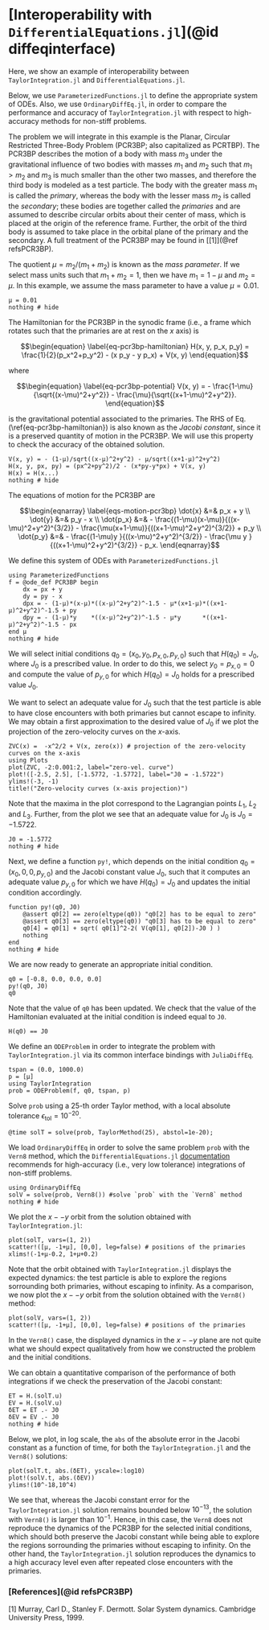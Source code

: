 # [Interoperability with `DifferentialEquations.jl`](@id diffeqinterface)

Here, we show an example of interoperability between `TaylorIntegration.jl` and
`DifferentialEquations.jl`.

Below, we use `ParameterizedFunctions.jl` to define the appropriate system of ODEs.
Also, we use `OrdinaryDiffEq.jl`, in order to compare
the performance and accuracy of `TaylorIntegration.jl` with respect to
high-accuracy methods for non-stiff problems.

The problem we will integrate in this example is the Planar, Circular Restricted
Three-Body Problem (PCR3BP; also capitalized as PCRTBP). The PCR3BP describes
the motion of a body with mass $m_3$ under the gravitational influence of two
bodies with masses $m_1$ and $m_2$ such that $m_1>m_2$ and $m_3$ is much smaller
than the other two masses, and therefore the third body is modeled as a test particle.
The body with the greater mass $m_1$ is called the *primary*, whereas the body
with the lesser mass $m_2$ is called the *secondary*; these bodies are together
called the *primaries* and are assumed
to describe circular orbits about their center of mass, which is placed at
the origin of the reference frame. Further, the orbit of the third body is
assumed to take place in the orbital plane of the primary and the secondary.
A full treatment of the PCR3BP may be found in [[1]](@ref refsPCR3BP).

The quotient $\mu = m_2/(m_1+m_2)$ is known as the *mass parameter*. If we select
mass units such that $m_1+m_2=1$, then we have $m_1=1-\mu$ and $m_2=\mu$. In
this example, we assume the mass parameter to have a value $\mu=0.01$.
```@example common
μ = 0.01
nothing # hide
```
The Hamiltonian for the PCR3BP in the synodic frame (i.e., a frame which rotates
such that the primaries are at rest on the $x$ axis) is
```math
\begin{equation}
\label{eq-pcr3bp-hamiltonian}
H(x, y, p_x, p_y) = \frac{1}{2}(p_x^2+p_y^2) - (x p_y - y p_x) + V(x, y)
\end{equation}
```
where
```math
\begin{equation}
\label{eq-pcr3bp-potential}
V(x, y) = - \frac{1-\mu}{\sqrt{(x-\mu)^2+y^2}} - \frac{\mu}{\sqrt{(x+1-\mu)^2+y^2}}.
\end{equation}
```
is the gravitational potential associated to the primaries. The RHS of Eq.
(\ref{eq-pcr3bp-hamiltonian}) is also known as the *Jacobi constant*, since it is a
preserved quantity of motion in the PCR3BP. We will use this property to check
the accuracy of the obtained solution.
```@example common
V(x, y) = - (1-μ)/sqrt((x-μ)^2+y^2) - μ/sqrt((x+1-μ)^2+y^2)
H(x, y, px, py) = (px^2+py^2)/2 - (x*py-y*px) + V(x, y)
H(x) = H(x...)
nothing # hide
```
The equations of motion for the PCR3BP are
```math
\begin{eqnarray}
\label{eqs-motion-pcr3bp}
    \dot{x} &=& p_x + y \\
    \dot{y} &=& p_y - x \\
    \dot{p_x} &=& - \frac{(1-\mu)(x-\mu)}{((x-\mu)^2+y^2)^{3/2}} - \frac{\mu(x+1-\mu)}{((x+1-\mu)^2+y^2)^{3/2}} + p_y \\
    \dot{p_y} &=& - \frac{(1-\mu)y      }{((x-\mu)^2+y^2)^{3/2}} - \frac{\mu y       }{((x+1-\mu)^2+y^2)^{3/2}} - p_x.
\end{eqnarray}
```
We define this system of ODEs with `ParameterizedFunctions.jl`
```@example common
using ParameterizedFunctions
f = @ode_def PCR3BP begin
    dx = px + y
    dy = py - x
    dpx = - (1-μ)*(x-μ)*((x-μ)^2+y^2)^-1.5 - μ*(x+1-μ)*((x+1-μ)^2+y^2)^-1.5 + py
    dpy = - (1-μ)*y    *((x-μ)^2+y^2)^-1.5 - μ*y      *((x+1-μ)^2+y^2)^-1.5 - px
end μ
nothing # hide
```
We will select initial conditions $q_0 = (x_0, y_0, p_{x,0}, p_{y,0})$ such that
$H(q_0) = J_0$, where $J_0$ is a prescribed value. In order to do this,
we select $y_0 = p_{x,0} = 0$ and compute the value of $p_{y,0}$ for which
$H(q_0) = J_0$ holds for a prescribed value $J_0$.

We want to select an adequate value for $J_0$ such that the test particle is
able to have close encounters with both primaries but cannot escape to infinity.
We may obtain a first
approximation to the desired value of $J_0$ if we plot the projection of the
zero-velocity curves on the $x$-axis.
```@example common
ZVC(x) =  -x^2/2 + V(x, zero(x)) # projection of the zero-velocity curves on the x-axis
using Plots
plot(ZVC, -2:0.001:2, label="zero-vel. curve")
plot!([-2.5, 2.5], [-1.5772, -1.5772], label="J0 = -1.5722")
ylims!(-3, -1)
title!("Zero-velocity curves (x-axis projection)")
```
Note that the maxima in the plot correspond to the Lagrangian points $L_1$, $L_2$
and $L_3$. Further, from the plot we see that an adequate value for $J_0$ is
$J_0 = -1.5722$.
```@example common
J0 = -1.5772
nothing # hide
```
Next, we define a function `py!`, which depends on the initial condition $q_0 = (x_0, 0, 0, p_{y,0})$
and the Jacobi constant value $J_0$, such that it computes an adequate value
$p_{y,0}$ for which we have $H(q_0)=J_0$ and updates the initial condition
accordingly.
```@example common
function py!(q0, J0)
    @assert q0[2] == zero(eltype(q0)) "q0[2] has to be equal to zero"
    @assert q0[3] == zero(eltype(q0)) "q0[3] has to be equal to zero"
    q0[4] = q0[1] + sqrt( q0[1]^2-2( V(q0[1], q0[2])-J0 ) )
    nothing
end
nothing # hide
```
We are now ready to generate an appropriate initial condition.
```@example common
q0 = [-0.8, 0.0, 0.0, 0.0]
py!(q0, J0)
q0
```
Note that the value of `q0` has been updated. We check that the value of the
Hamiltonian evaluated at the initial condition is indeed equal to `J0`.
```@example common
H(q0) == J0
```
We define an `ODEProblem` in order to integrate the problem with `TaylorIntegration.jl`
via its common interface bindings with `JuliaDiffEq`.
```@example common
tspan = (0.0, 1000.0)
p = [μ]
using TaylorIntegration
prob = ODEProblem(f, q0, tspan, p)
```
Solve `prob` using a 25-th order Taylor method, with a local absolute tolerance $\epsilon_\mathrm{tol} = 10^{-20}$.
```@example common
@time solT = solve(prob, TaylorMethod(25), abstol=1e-20);
```
We load `OrdinaryDiffEq` in order to solve the same problem `prob`
with the `Vern8` method, which the `DifferentialEquations.jl` [documentation](http://docs.juliadiffeq.org/stable/solvers/ode_solve.html#Non-Stiff-Problems-1)
recommends for high-accuracy (i.e., very low tolerance) integrations of
non-stiff problems.
```@example common
using OrdinaryDiffEq
solV = solve(prob, Vern8()) #solve `prob` with the `Vern8` method
nothing # hide
```
We plot the $x--y$ orbit from the solution obtained with `TaylorIntegration.jl`:
```@example common
plot(solT, vars=(1, 2))
scatter!([μ, -1+μ], [0,0], leg=false) # positions of the primaries
xlims!(-1+μ-0.2, 1+μ+0.2)
```
Note that the orbit obtained with `TaylorIntegration.jl` displays the expected
dynamics: the test particle is able to explore the regions sorrounding both
primaries, without escaping to infinity. As a comparison, we now plot the $x--y$
orbit from the solution obtained with the `Vern8()` method:
```@example common
plot(solV, vars=(1, 2))
scatter!([μ, -1+μ], [0,0], leg=false) # positions of the primaries
```
In the `Vern8()` case, the displayed dynamics in the $x--y$ plane are not quite
what we should expect qualitatively from how we constructed the problem and the
initial conditions.

We can obtain a quantitative comparison of the performance of both integrations
if we check the preservation of the Jacobi constant:
```@example common
ET = H.(solT.u)
EV = H.(solV.u)
δET = ET .- J0
δEV = EV .- J0
nothing # hide
```
Below, we plot, in log scale, the `abs` of the absolute error in the Jacobi
constant as a function of time, for both the `TaylorIntegration.jl` and the
`Vern8()` solutions:
```@example common
plot(solT.t, abs.(δET), yscale=:log10)
plot!(solV.t, abs.(δEV))
ylims!(10^-18,10^4)
```
We see that, whereas the Jacobi constant error for the `TaylorIntegration.jl`
solution remains bounded below $10^{-13}$, the solution with `Vern8()` is larger
than $10^{-1}$. Hence, in this case, the `Vern8` does not reproduce the dynamics
of the PCR3BP for the selected initial conditions, which should both preserve
the Jacobi constant while being able to explore the regions sorrounding the
primaries without escaping to infinity. On the other hand, the
`TaylorIntegration.jl` solution reproduces the dynamics to a high accuracy level
even after repeated close encounters with the primaries.

### [References](@id refsPCR3BP)

[1] Murray, Carl D., Stanley F. Dermott. Solar System dynamics. Cambridge University Press, 1999.
